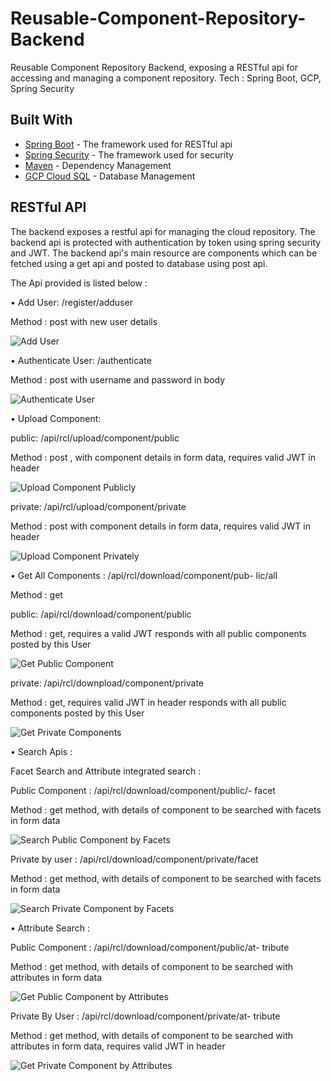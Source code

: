 # Reusable-Component-Repository-Backend
Reusable Component Repository Backend, exposing a RESTful api for accessing and managing a component repository.
Tech : Spring Boot, GCP, Spring Security

## Built With

* [Spring Boot](https://spring.io/guides/gs/spring-boot/) - The framework used for RESTful api
* [Spring Security](https://spring.io/projects/spring-security) - The framework used for security
* [Maven](https://maven.apache.org/) - Dependency Management
* [GCP Cloud SQL](https://cloud.google.com/sql) - Database Management

## RESTful API
The backend exposes a restful api for managing the cloud repository.
The backend api is protected with authentication by token using spring security and JWT.
The backend api's main resource are components which can be fetched using a get api and posted to database using post api.

The Api provided is listed below :

• Add User: /register/adduser

Method : post with new user details

![Add User](/Api/registerUser.JPG?raw=true "Add User")

• Authenticate User: /authenticate

Method : post with username and password in body

![Authenticate User](/Api/authenticate.JPG?raw=true "Authenticate User")

• Upload Component:

public: /api/rcl/upload/component/public

Method : post , with component details in form data, requires
valid JWT in header

![Upload Component Publicly](/Api/uploadPublic.JPG?raw=true "Upload Component Publicly")

private: /api/rcl/upload/component/private

Method : post with component details in form data, requires
valid JWT in header

![Upload Component Privately](/Api/uploadPrivate.JPG?raw=true "Upload Component Privately")

• Get All Components : /api/rcl/download/component/pub-
lic/all

Method : get

public: /api/rcl/download/component/public

Method : get, requires a valid JWT responds with all public
components posted by this User

![Get Public Component](/Api/getpub.JPG?raw=true "Get Public Components")

private: /api/rcl/downpload/component/private

Method : get, requires valid JWT in header responds with all
public components posted by this User

![Get Private Components](/Api/getprivate.JPG?raw=true "Get Private Components")

• Search Apis :

Facet Search and Attribute integrated search :

Public Component : /api/rcl/download/component/public/-
facet

Method : get method, with details of component to be searched
with facets in form data

![Search Public Component by Facets](/Api/getPubFac.JPG?raw=true "Search Public Component by Facets")

Private by user : /api/rcl/download/component/private/facet

Method : get method, with details of component to be searched
with facets in form data

![Search Private Component by Facets](/Api/getPriFac.JPG?raw=true "Search Private Component by Facets")

• Attribute Search :

Public Component : /api/rcl/download/component/public/at-
tribute

Method : get method, with details of component to be searched
with attributes in form data

![Get Public Component by Attributes](/Api/getPubAtt.JPG?raw=true "Get Public Component by Attributes")

Private By User : /api/rcl/download/component/private/at-
tribute

Method : get method, with details of component to be searched
with attributes in form data, requires valid JWT in header

![Get Private Component by Attributes](/Api/getPriAtt.JPG?raw=true "Get Private Component by Attributes")
